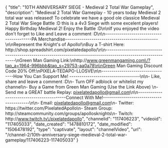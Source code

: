 {
    "title": "10TH ANNIVERSARY SIEGE - Medieval 2 Total War Gameplay",
    "description": "Medieval 2 Total War Gameplay - 10 years today Medieval 2 total war was released!  To celebrate we have a good ole classice Medieval 2 Total War Siege Battle :D  this is a 4v3 Siege with some excelent players!  Happy Birthday Medieval 2!  Enjoy the Battle :D\n\nIf you enjoyed the video don't forget to Like and Leave a comment :D\n\n-----------------------------------------PA Merchandise----------------------------------------------\n\nRepresent the Knight's of Apollo!\nBuy a T-shirt Here: http:\/\/shop.spreadshirt.com\/pixelatedapollo\/\n\n---------------------------------------------------------------------------------------------------------------\nGreen Man Gaming Link:\nhttp:\/\/www.greenmangaming.com\/?tap_a=1964-996bbb&tap_s=29753-aa0a78\n\nGreen Man Gaming Discount Code 20% Off:\nPIXELA-TEDAPO-LLOSVE\n\n----------------------------------How You Can Support Me! -----------------------------------\n\n- Like, share and leave a comment :D\n- Turn OFF adblock or whitelist my channel\n- Buy a Game from Green Man Gaming (Use the Link Above) \n- Send me a GREAT battle Replay: pixelatedapollo@gmail.com\n\n------------------------------------------Connect With Me!-----------------------------------------\n\n- Email: pixelatedapollo@gmail.com\n- Twitter: https:\/\/twitter.com\/PixelatedApollo\n- Steam Group:  http:\/\/steamcommunity.com\/groups\/apollosknights\n- Twitch: http:\/\/www.twitch.tv\/pixelatedapollo",
    "channelid": "117406223",
    "videoid": "117405033",
    "date_created": "1478810172",
    "date_modified": "1506478192",
    "type": "captivate",
    "layout": "channelVideo",
    "url": "\/channel-2\/10th-anniversary-siege-medieval-2-total-war-gameplay\/117406223-117405033"
}
